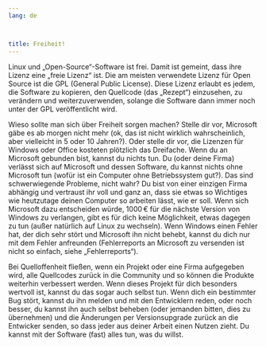 ```yaml
---
lang: de



title: Freiheit!
---
```


Linux und „Open-Source“-Software ist frei. Damit ist gemeint, dass ihre Lizenz eine „freie Lizenz“ ist. Die am meisten verwendete Lizenz für Open Source ist die GPL (General Public License). Diese Lizenz erlaubt es jedem, die Software zu kopieren, den Quellcode (das „Rezept“) einzusehen, zu verändern und weiterzuverwenden, solange die Software dann immer noch unter der GPL veröffentlicht wird.

Wieso sollte man sich über Freiheit sorgen machen? Stelle dir vor, Microsoft gäbe es ab morgen nicht mehr (ok, das ist nicht wirklich wahrscheinlich, aber vielleicht in 5 oder 10 Jahren?). Oder stelle dir vor, die Lizenzen für Windows oder Office kosteten plötzlich das Dreifache. Wenn du an Microsoft gebunden bist, kannst du nichts tun. Du (oder deine Firma) verlässt sich auf Microsoft und dessen Software, du kannst nichts ohne Microsoft tun (wofür ist ein Computer ohne Betriebssystem gut?). Das sind schwerwiegende Probleme, nicht wahr? Du bist von einer einzigen Firma abhängig und vertraust ihr voll und ganz an, dass sie etwas so Wichtiges wie heutzutage deinen Computer so arbeiten lässt, wie er soll. Wenn sich Microsoft dazu entscheiden würde, 1000&#x202f;€ für die nächste Version von Windows zu verlangen, gibt es für dich keine Möglichkeit, etwas dagegen zu tun (außer natürlich auf Linux zu wechseln). Wenn Windows einen Fehler hat, der dich sehr stört und Microsoft ihn nicht behebt, kannst du dich nur mit dem Fehler anfreunden (Fehlerreports an Microsoft zu versenden ist nicht so einfach, siehe „Fehlerreports“).

Bei Quelloffenheit fließen, wenn ein Projekt oder eine Firma aufgegeben wird, alle Quellcodes zurück in die Community und so können die Produkte weiterhin verbessert werden. Wenn dieses Projekt für dich besonders wertvoll ist, kannst du das sogar auch selbst tun. Wenn dich ein bestimmter Bug stört, kannst du ihn melden und mit den Entwicklern reden, oder noch besser, du kannst ihn auch selbst beheben (oder jemanden bitten, dies zu übernehmen) und die Änderungen per Versionsupgrade zurück an die Entwicker senden, so dass jeder aus deiner Arbeit einen Nutzen zieht. Du kannst mit der Software (fast) alles tun, was du willst.





